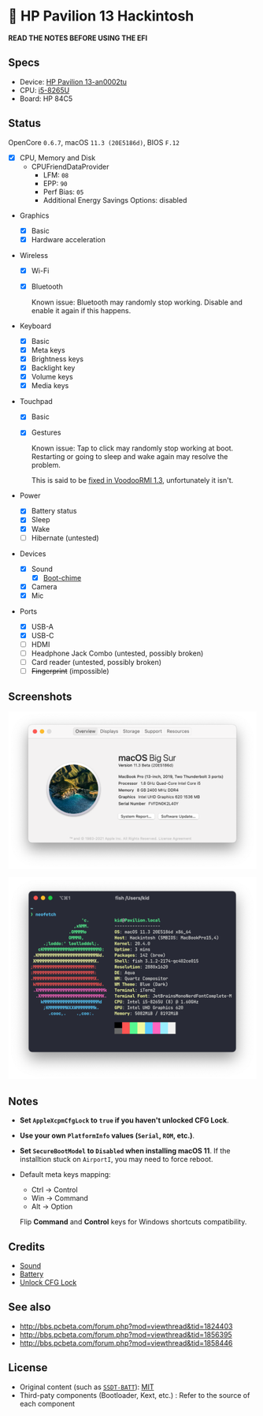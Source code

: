 # 🍎 HP Pavilion 13 Hackintosh

**READ THE NOTES BEFORE USING THE EFI**

## Specs

- Device: [HP Pavilion 13-an0002tu](https://support.hp.com/us-en/document/c06145752)
- CPU: [i5-8265U](https://ark.intel.com/content/www/us/en/ark/products/149088/intel-core-i5-8265u-processor-6m-cache-up-to-3-90-ghz.html)
- Board: HP 84C5

## Status

OpenCore `0.6.7`, macOS `11.3 (20E5186d)`, BIOS `F.12`

- [x] CPU, Memory and Disk
  - CPUFriendDataProvider
    - LFM: `08`
    - EPP: `90`
    - Perf Bias: `05`
    - Additional Energy Savings Options: disabled
- Graphics
  - [x] Basic
  - [x] Hardware acceleration
- Wireless

  - [x] Wi-Fi
  - [x] Bluetooth

    Known issue: Bluetooth may randomly stop working. Disable and enable it again if this happens.

- Keyboard
  - [x] Basic
  - [x] Meta keys
  - [x] Brightness keys
  - [x] Backlight key
  - [x] Volume keys
  - [x] Media keys
- Touchpad
  - [x] Basic
  - [x] Gestures

    Known issue: Tap to click may randomly stop working at boot. Restarting or going to sleep and wake again may resolve the problem.

    This is said to be [fixed in VoodooRMI 1.3](https://github.com/VoodooSMBus/VoodooRMI/releases/tag/1.3), unfortunately it isn't.

- Power
  - [x] Battery status
  - [x] Sleep
  - [x] Wake
  - [ ] Hibernate (untested)
- Devices
  - [x] Sound
    - [x] [Boot-chime](https://dortania.github.io/OpenCore-Post-Install/cosmetic/gui.html#setting-up-boot-chime-with-audiodxe)
  - [x] Camera
  - [x] Mic
- Ports
  - [x] USB-A
  - [x] USB-C
  - [ ] HDMI
  - [ ] Headphone Jack Combo (untested, possibly broken)
  - [ ] Card reader (untested, possibly broken)
  - [ ] ~~Fingerprint~~ (impossible)

## Screenshots

![Screenshot of about](Screenshots/about.png)

![Screenshot of neofetch](Screenshots/neofetch.png)

## Notes

- **Set `AppleXcpmCfgLock` to `true` if you haven't unlocked CFG Lock**.
- **Use your own `PlatformInfo` values (`Serial`, `ROM`, etc.)**.
- **Set `SecureBootModel` to `Disabled` when installing macOS 11**. If the installtion stuck on `AirportI`, you may need to force reboot.
- Default meta keys mapping:

  - Ctrl → Control
  - Win → Command
  - Alt → Option

  Flip **Command** and **Control** keys for Windows shortcuts compatibility.

## Credits

- [Sound](https://github.com/insanelydeepak/cloverHDA-for-Mac-OS-Sierra-10.12/issues/27#issuecomment-318953631)
- [Battery](https://github.com/the-eric-kwok/HP-Pavillion-bc015tx-Hackintosh/blob/682a675d778ad03faae3984913871c7b3648410b/SSDT/SSDT-BatteryFix-bc015tx.dsl)
- [Unlock CFG Lock](https://zhuanlan.zhihu.com/p/121655468)

## See also

- http://bbs.pcbeta.com/forum.php?mod=viewthread&tid=1824403
- http://bbs.pcbeta.com/forum.php?mod=viewthread&tid=1856395
- http://bbs.pcbeta.com/forum.php?mod=viewthread&tid=1858446

## License

- Original content (such as [`SSDT-BATT`](Source/SSDT-BATT.dsl)): [MIT](https://opensource.org/licenses/MIT)
- Third-paty components (Bootloader, Kext, etc.) : Refer to the source of each component
